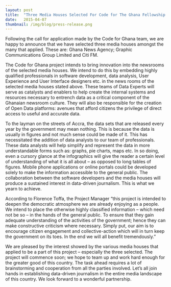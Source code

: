 ```yaml
---
layout: post 
title:  "Three Media Houses Selected For Code for The Ghana Fellowship Programme"
date:   2015-04-07 
thumbnail: /img/blog/press-release.png
---
```


Following the call for application made by the Code for Ghana team, we are happy to announce that we have selected three media houses amongst the many that applied. These are: Ghana News Agency; Graphic Communications Group Limited and Citi FM. 


The Code for Ghana project intends to bring innovation into the newsrooms of the selected media houses. We intend to do this by embedding highly qualified professionals in software development, data analysis, User Experience and User Interface designers etc. in the news rooms of the selected media houses stated above.  These teams of Data Experts will serve as catalysts and enablers to help create the internal systems and resources necessary to entrench data as a critical component of the Ghanaian newsroom culture. They will also be responsible for the creation of Open Data platforms: avenues that afford citizens the privilege of direct access to useful and accurate data. 


To the layman on the streets of Accra, the data sets that are released every year by the government may mean nothing. This is because the data is usually in figures and not much sense could be made of it. This has necessitated the addition of data analysts to our team of professionals. These data analysts will help simplify and represent the data in more understandable forms such as: graphs, pie charts, maps etc. In so doing, even a cursory glance at the infographics will give the reader a certain level of understanding of what it is all about – as opposed to long tables of figures. Mobile phone applications or online portals could be developed solely to make the information accessible to the general public. The collaboration between the software developers and the media houses will produce a sustained interest in data-driven journalism. This is what we yearn to achieve.


According to Florence Toffa, the Project Manager “this project is intended to deepen the democratic atmosphere we are already enjoying as a people. We intend to place the otherwise highly classified information – which need not be so – in the hands of the general public. To ensure that they gain adequate understanding of the activities of the government; hence they can make constructive criticism where necessary. Simply put, our aim is to encourage citizen engagement and collective-action which will in turn keep the government on its toes. In the end we will all benefit tremendously.”


We are pleased by the interest showed by the various media houses that applied to be a part of this project – especially the three selected. The project will commence soon; we hope to team up and work hard enough for the greater good of this country. The task ahead requires a lot of brainstorming and cooperation from all the parties involved. Let’s all join hands in establishing data-driven journalism in the entire media landscape of this country. We look forward to a wonderful partnership.
